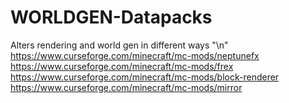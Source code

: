 # WORLDGEN-Datapacks
Alters rendering and world gen in different ways  "\n"
https://www.curseforge.com/minecraft/mc-mods/neptunefx
https://www.curseforge.com/minecraft/mc-mods/frex
https://www.curseforge.com/minecraft/mc-mods/block-renderer
https://www.curseforge.com/minecraft/mc-mods/mirror
